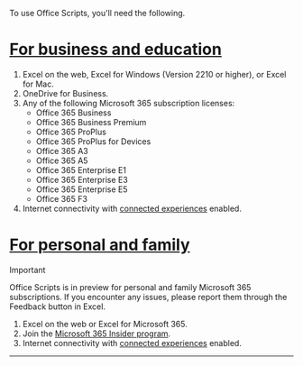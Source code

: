 To use Office Scripts, you'll need the following.

# [For business and education](#tab/business)

1. Excel on the web, Excel for Windows (Version 2210 or higher), or Excel for Mac.
1. OneDrive for Business.
1. Any of the following Microsoft 365 subscription licenses:
    - Office 365 Business
    - Office 365 Business Premium
    - Office 365 ProPlus
    - Office 365 ProPlus for Devices
    - Office 365 A3
    - Office 365 A5
    - Office 365 Enterprise E1
    - Office 365 Enterprise E3
    - Office 365 Enterprise E5
    - Office 365 F3
1. Internet connectivity with [connected experiences](/deployoffice/privacy/connected-experiences) enabled.

# [For personal and family](#tab/home)

> [!IMPORTANT]
> Office Scripts is in preview for personal and family Microsoft 365 subscriptions. If you encounter any issues, please report them through the Feedback button in Excel.

1. Excel on the web or Excel for Microsoft 365.
1. Join the [Microsoft 365 Insider program](https://insider.microsoft365.com/join/windows).
1. Internet connectivity with [connected experiences](/deployoffice/privacy/connected-experiences) enabled.

---
